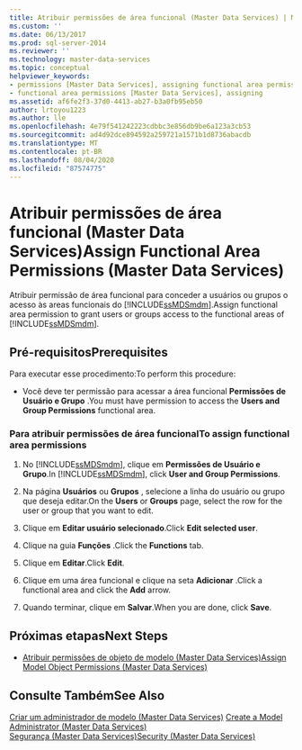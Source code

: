 ```yaml
---
title: Atribuir permissões de área funcional (Master Data Services) | Microsoft Docs
ms.custom: ''
ms.date: 06/13/2017
ms.prod: sql-server-2014
ms.reviewer: ''
ms.technology: master-data-services
ms.topic: conceptual
helpviewer_keywords:
- permissions [Master Data Services], assigning functional area permissions
- functional area permissions [Master Data Services], assigning
ms.assetid: af6fe2f3-37d0-4413-ab27-b3a0fb95eb50
author: lrtoyou1223
ms.author: lle
ms.openlocfilehash: 4e79f541242223cdbbc3e856db9be6a123a3cb53
ms.sourcegitcommit: ad4d92dce894592a259721a1571b1d8736abacdb
ms.translationtype: MT
ms.contentlocale: pt-BR
ms.lasthandoff: 08/04/2020
ms.locfileid: "87574775"
---
```

# <a name="assign-functional-area-permissions-master-data-services"></a><span data-ttu-id="428a9-102">Atribuir permissões de área funcional (Master Data Services)</span><span class="sxs-lookup"><span data-stu-id="428a9-102">Assign Functional Area Permissions (Master Data Services)</span></span>
  <span data-ttu-id="428a9-103">Atribuir permissão de área funcional para conceder a usuários ou grupos o acesso às areas funcionais do [!INCLUDE[ssMDSmdm](../includes/ssmdsmdm-md.md)].</span><span class="sxs-lookup"><span data-stu-id="428a9-103">Assign functional area permission to grant users or groups access to the functional areas of [!INCLUDE[ssMDSmdm](../includes/ssmdsmdm-md.md)].</span></span>  
  
## <a name="prerequisites"></a><span data-ttu-id="428a9-104">Pré-requisitos</span><span class="sxs-lookup"><span data-stu-id="428a9-104">Prerequisites</span></span>  
 <span data-ttu-id="428a9-105">Para executar esse procedimento:</span><span class="sxs-lookup"><span data-stu-id="428a9-105">To perform this procedure:</span></span>  
  
-   <span data-ttu-id="428a9-106">Você deve ter permissão para acessar a área funcional **Permissões de Usuário e Grupo** .</span><span class="sxs-lookup"><span data-stu-id="428a9-106">You must have permission to access the **Users and Group Permissions** functional area.</span></span>  
  
### <a name="to-assign-functional-area-permissions"></a><span data-ttu-id="428a9-107">Para atribuir permissões de área funcional</span><span class="sxs-lookup"><span data-stu-id="428a9-107">To assign functional area permissions</span></span>  
  
1.  <span data-ttu-id="428a9-108">No [!INCLUDE[ssMDSmdm](../includes/ssmdsmdm-md.md)], clique em **Permissões de Usuário e Grupo**.</span><span class="sxs-lookup"><span data-stu-id="428a9-108">In [!INCLUDE[ssMDSmdm](../includes/ssmdsmdm-md.md)], click **User and Group Permissions**.</span></span>  
  
2.  <span data-ttu-id="428a9-109">Na página **Usuários** ou **Grupos** , selecione a linha do usuário ou grupo que deseja editar.</span><span class="sxs-lookup"><span data-stu-id="428a9-109">On the **Users** or **Groups** page, select the row for the user or group that you want to edit.</span></span>  
  
3.  <span data-ttu-id="428a9-110">Clique em **Editar usuário selecionado**.</span><span class="sxs-lookup"><span data-stu-id="428a9-110">Click **Edit selected user**.</span></span>  
  
4.  <span data-ttu-id="428a9-111">Clique na guia **Funções** .</span><span class="sxs-lookup"><span data-stu-id="428a9-111">Click the **Functions** tab.</span></span>  
  
5.  <span data-ttu-id="428a9-112">Clique em **Editar**.</span><span class="sxs-lookup"><span data-stu-id="428a9-112">Click **Edit**.</span></span>  
  
6.  <span data-ttu-id="428a9-113">Clique em uma área funcional e clique na seta **Adicionar** .</span><span class="sxs-lookup"><span data-stu-id="428a9-113">Click a functional area and click the **Add** arrow.</span></span>  
  
7.  <span data-ttu-id="428a9-114">Quando terminar, clique em **Salvar**.</span><span class="sxs-lookup"><span data-stu-id="428a9-114">When you are done, click **Save**.</span></span>  
  
## <a name="next-steps"></a><span data-ttu-id="428a9-115">Próximas etapas</span><span class="sxs-lookup"><span data-stu-id="428a9-115">Next Steps</span></span>  
  
-   [<span data-ttu-id="428a9-116">Atribuir permissões de objeto de modelo &#40;Master Data Services&#41;</span><span class="sxs-lookup"><span data-stu-id="428a9-116">Assign Model Object Permissions &#40;Master Data Services&#41;</span></span>](assign-model-object-permissions-master-data-services.md)  
  
## <a name="see-also"></a><span data-ttu-id="428a9-117">Consulte Também</span><span class="sxs-lookup"><span data-stu-id="428a9-117">See Also</span></span>  
 <span data-ttu-id="428a9-118">[Criar um administrador de modelo &#40;Master Data Services&#41;](../../2014/master-data-services/create-a-model-administrator-master-data-services.md) </span><span class="sxs-lookup"><span data-stu-id="428a9-118">[Create a Model Administrator &#40;Master Data Services&#41;](../../2014/master-data-services/create-a-model-administrator-master-data-services.md) </span></span>  
 [<span data-ttu-id="428a9-119">Segurança &#40;Master Data Services&#41;</span><span class="sxs-lookup"><span data-stu-id="428a9-119">Security &#40;Master Data Services&#41;</span></span>](../../2014/master-data-services/security-master-data-services.md)  
  
  
